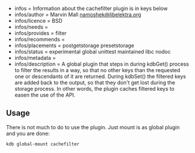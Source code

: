 - infos = Information about the cachefilter plugin is in keys below
- infos/author = Marvin Mall <namoshek@libelektra.org>
- infos/licence = BSD
- infos/needs =
- infos/provides = filter
- infos/recommends =
- infos/placements = postgetstorage presetstorage
- infos/status = experimental global unittest maintained libc nodoc
- infos/metadata =
- infos/description = A global plugin that steps in during kdbGet() process to filter the results in a way, so that no other keys than the requested one or descendants of it are returned. During kdbSet() the filtered keys are added back to the output, so that they don't get lost during the storage process. In other words, the plugin caches filtered keys to easen the use of the API.

## Usage ##

There is not much to do to use the plugin. Just mount is as global plugin and you are done:
    
    kdb global-mount cachefilter
